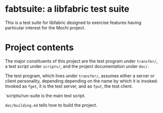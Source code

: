 # fabtsuite: a libfabric test suite

This is a test suite for libfabric designed to exercise features
having particular interest for the Mochi project.

# Project contents

The major constituents of this project are the test program under
`transfer/`, a test script under `scripts/`, and the project documentation
under `doc/.`

The test program, which lives under `transfer/`, assumes either
a server or client personality, depending depending on the name by which
it is invoked.  Invoked as `fget`, it is the test server, and as `fput`,
the test client.

`scripts/run-suite is the main test script.

`doc/building.md` tells how to build the project.

